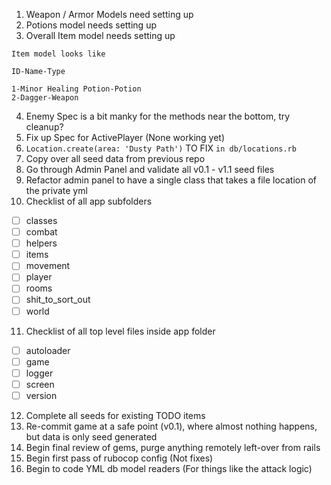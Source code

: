 1) Weapon / Armor Models need setting up
2) Potions model needs setting up
3) Overall Item model needs setting up
```
Item model looks like

ID-Name-Type

1-Minor Healing Potion-Potion
2-Dagger-Weapon
```

4) Enemy Spec is a bit manky for the methods near the bottom, try cleanup?
5) Fix up Spec for ActivePlayer (None working yet)
6) `Location.create(area: 'Dusty Path')` TO FIX `in db/locations.rb`
7) Copy over all seed data from previous repo
8) Go through Admin Panel and validate all v0.1 - v1.1 seed files
9) Refactor admin panel to have a single class that takes a file location of the private yml
10) Checklist of all app subfolders
- [ ] classes
- [ ] combat
- [ ] helpers
- [ ] items
- [ ] movement
- [ ] player
- [ ] rooms
- [ ] shit_to_sort_out
- [ ] world
11) Checklist of all top level files inside app folder
- [ ] autoloader
- [ ] game
- [ ] logger
- [ ] screen
- [ ] version
12) Complete all seeds for existing TODO items
13) Re-commit game at a safe point (v0.1), where almost nothing happens, but data is only seed generated
14) Begin final review of gems, purge anything remotely left-over from rails
15) Begin first pass of rubocop config (Not fixes)
16) Begin to code YML db model readers (For things like the attack logic)
